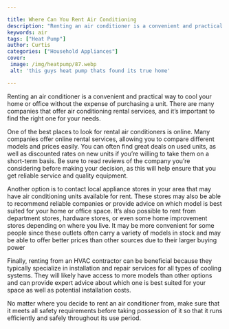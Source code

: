 ```yaml
---

title: Where Can You Rent Air Conditioning
description: "Renting an air conditioner is a convenient and practical way to cool your home or office without the expense of purchasing a unit....scroll on and keep learning"
keywords: air
tags: ["Heat Pump"]
author: Curtis
categories: ["Household Appliances"]
cover: 
 image: /img/heatpump/87.webp
 alt: 'this guys heat pump thats found its true home'

---
```


Renting an air conditioner is a convenient and practical way to cool your home or office without the expense of purchasing a unit. There are many companies that offer air conditioning rental services, and it’s important to find the right one for your needs.

One of the best places to look for rental air conditioners is online. Many companies offer online rental services, allowing you to compare different models and prices easily. You can often find great deals on used units, as well as discounted rates on new units if you’re willing to take them on a short-term basis. Be sure to read reviews of the company you’re considering before making your decision, as this will help ensure that you get reliable service and quality equipment.

Another option is to contact local appliance stores in your area that may have air conditioning units available for rent. These stores may also be able to recommend reliable companies or provide advice on which model is best suited for your home or office space. It’s also possible to rent from department stores, hardware stores, or even some home improvement stores depending on where you live. It may be more convenient for some people since these outlets often carry a variety of models in stock and may be able to offer better prices than other sources due to their larger buying power 

Finally, renting from an HVAC contractor can be beneficial because they typically specialize in installation and repair services for all types of cooling systems. They will likely have access to more models than other options and can provide expert advice about which one is best suited for your space as well as potential installation costs. 

No matter where you decide to rent an air conditioner from, make sure that it meets all safety requirements before taking possession of it so that it runs efficiently and safely throughout its use period.
